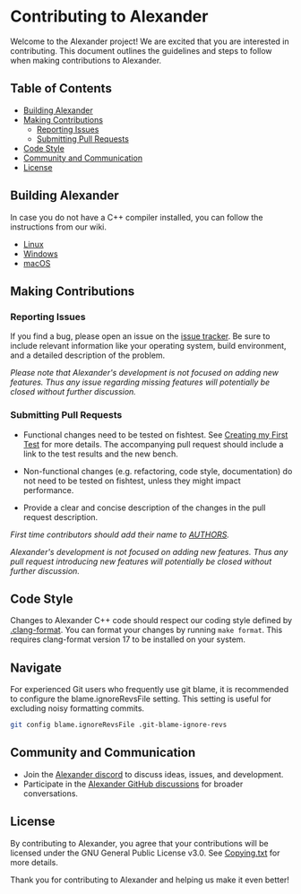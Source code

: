 # Contributing to Alexander

Welcome to the Alexander project! We are excited that you are interested in
contributing. This document outlines the guidelines and steps to follow when
making contributions to Alexander.

## Table of Contents

- [Building Alexander](#building-alexander)
- [Making Contributions](#making-contributions)
  - [Reporting Issues](#reporting-issues)
  - [Submitting Pull Requests](#submitting-pull-requests)
- [Code Style](#code-style)
- [Community and Communication](#community-and-communication)
- [License](#license)

## Building Alexander

In case you do not have a C++ compiler installed, you can follow the
instructions from our wiki.

- [Linux][linux-compiling-link]
- [Windows][windows-compiling-link]
- [macOS][macos-compiling-link]

## Making Contributions

### Reporting Issues

If you find a bug, please open an issue on the
[issue tracker][issue-tracker-link]. Be sure to include relevant information
like your operating system, build environment, and a detailed description of the
problem.

_Please note that Alexander's development is not focused on adding new features.
Thus any issue regarding missing features will potentially be closed without
further discussion._

### Submitting Pull Requests

- Functional changes need to be tested on fishtest. See
  [Creating my First Test][creating-my-first-test] for more details.
  The accompanying pull request should include a link to the test results and
  the new bench.

- Non-functional changes (e.g. refactoring, code style, documentation) do not
  need to be tested on fishtest, unless they might impact performance.

- Provide a clear and concise description of the changes in the pull request
  description.

_First time contributors should add their name to [AUTHORS](../AUTHORS)._

_Alexander's development is not focused on adding new features. Thus any pull
request introducing new features will potentially be closed without further
discussion._

## Code Style

Changes to Alexander C++ code should respect our coding style defined by
[.clang-format](.clang-format). You can format your changes by running
`make format`. This requires clang-format version 17 to be installed on your system.

## Navigate

For experienced Git users who frequently use git blame, it is recommended to
configure the blame.ignoreRevsFile setting.
This setting is useful for excluding noisy formatting commits.

```bash
git config blame.ignoreRevsFile .git-blame-ignore-revs
```

## Community and Communication

- Join the [Alexander discord][discord-link] to discuss ideas, issues, and
  development.
- Participate in the [Alexander GitHub discussions][discussions-link] for
  broader conversations.

## License

By contributing to Alexander, you agree that your contributions will be licensed
under the GNU General Public License v3.0. See [Copying.txt][copying-link] for
more details.

Thank you for contributing to Alexander and helping us make it even better!


[copying-link]:           https://github.com/official-alexander/Alexander/blob/master/Copying.txt
[discord-link]:           https://discord.gg/GWDRS3kU6R
[discussions-link]:       https://github.com/official-alexander/Alexander/discussions/new
[creating-my-first-test]: https://github.com/official-alexander/fishtest/wiki/Creating-my-first-test#create-your-test
[issue-tracker-link]:     https://github.com/official-alexander/Alexander/issues
[linux-compiling-link]:   https://github.com/official-alexander/Alexander/wiki/Compiling-from-source#linux
[windows-compiling-link]: https://github.com/official-alexander/Alexander/wiki/Compiling-from-source#windows
[macos-compiling-link]:   https://github.com/official-alexander/Alexander/wiki/Compiling-from-source#macos

